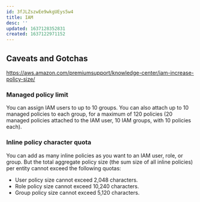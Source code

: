 ```yaml
---
id: 3fJLZszwEe9wkgUEys5w4
title: IAM
desc: ''
updated: 1637128352831
created: 1637122971152
---
```


## Caveats and Gotchas

https://aws.amazon.com/premiumsupport/knowledge-center/iam-increase-policy-size/

### Managed policy limit

You can assign IAM users to up to 10 groups. You can also attach up to 10 managed policies to each group, for a maximum of 120 policies (20 managed policies attached to the IAM user, 10 IAM groups, with 10 policies each).

### Inline policy character quota

You can add as many inline policies as you want to an IAM user, role, or group. But the total aggregate policy size (the sum size of all inline policies) per entity cannot exceed the following quotas:

* User policy size cannot exceed 2,048 characters.
* Role policy size cannot exceed 10,240 characters.
* Group policy size cannot exceed 5,120 characters.
